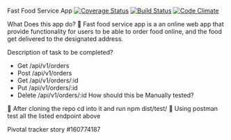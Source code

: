 Fast Food Service App
[![Coverage Status](https://coveralls.io/repos/github/okpakomarvis/okpakomarvis.github.io/badge.svg?branch=API)](https://coveralls.io/github/okpakomarvis/okpakomarvis.github.io?branch=API)
[![Build Status](https://travis-ci.org/okpakomarvis/okpakomarvis.github.io.svg?branch=API)](https://travis-ci.org/okpakomarvis/okpakomarvis.github.io)
[![Code Climate](https://codeclimate.com/github/cloudfoundry/membrane.png)](https://codeclimate.com/github/cloudfoundry/membrane)

What Does this app do?
	Fast food service app is a an online web app that provide functionality for users to be able to order food online, and the food get delivered to the designated address.

Description of task to be completed?
-	Get /api/v1/orders
-	Post /api/v1/orders
-	Get /api/v1/orders/:id
-	Put /api/v1/orders/:id
-	Delete /api/v1/orders/:id
How should this be Manually tested?

	After cloning the repo cd into it and run npm dist/test/
	Using postman test all the listed endpoint above

Pivotal tracker story
#160774187
